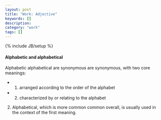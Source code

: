 ```yaml
---
layout: post
title: "Work: Adjective"
keywords: []
description: 
category: "work"
tags: []
---
```

{% include JB/setup %}

#### Alphabetic and alphabetical
Alphabetic alphabetical are synonymous are synonymous, with two core meanings: 
- 1) arranged according to the order of the alphabet
- 2) characterized by or relating to the alphabet

2. Alphabetical, which is more common common overall, is usually used in the context of the first meaning.

